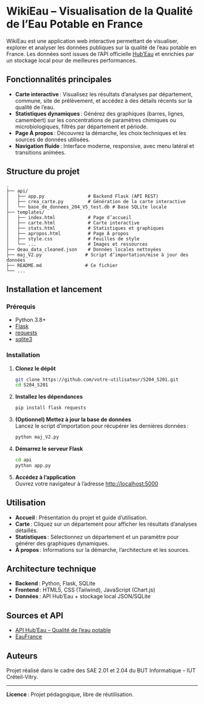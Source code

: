 # WikiEau – Visualisation de la Qualité de l’Eau Potable en France

WikiEau est une application web interactive permettant de visualiser, explorer et analyser les données publiques sur la qualité de l’eau potable en France. Les données sont issues de l’API officielle [Hub’Eau](https://hubeau.eaufrance.fr/page/api-qualite-eau-potable) et enrichies par un stockage local pour de meilleures performances.

## Fonctionnalités principales

- **Carte interactive** : Visualisez les résultats d’analyses par département, commune, site de prélèvement, et accédez à des détails récents sur la qualité de l’eau.
- **Statistiques dynamiques** : Générez des graphiques (barres, lignes, camembert) sur les concentrations de paramètres chimiques ou microbiologiques, filtrés par département et période.
- **Page À propos** : Découvrez la démarche, les choix techniques et les sources de données utilisées.
- **Navigation fluide** : Interface moderne, responsive, avec menu latéral et transitions animées.

## Structure du projet

```
.
├── api/
│   ├── app.py                # Backend Flask (API REST)
│   ├── crea_carte.py         # Génération de la carte interactive
│   └── base_de_donnees_204_V5_test.db # Base SQLite locale
├── templates/
│   ├── index.html            # Page d’accueil
│   ├── carte.html            # Carte interactive
│   ├── stats.html            # Statistiques et graphiques
│   ├── apropos.html          # Page À propos
│   ├── style.css             # Feuilles de style
│   └── ...                   # Images et ressources
├── Qeau_data_cleaned.json    # Données locales nettoyées
├── maj_V2.py                # Script d’importation/mise à jour des données
├── README.md                # Ce fichier
└── ...
```

## Installation et lancement

### Prérequis

- Python 3.8+
- [Flask](https://flask.palletsprojects.com/)
- [requests](https://pypi.org/project/requests/)
- [sqlite3](https://docs.python.org/3/library/sqlite3.html)

### Installation

1. **Clonez le dépôt**  
   ```sh
   git clone https://github.com/votre-utilisateur/S204_S201.git
   cd S204_S201
   ```

2. **Installez les dépendances**  
   ```sh
   pip install flask requests
   ```

3. **(Optionnel) Mettez à jour la base de données**  
   Lancez le script d’importation pour récupérer les dernières données :
   ```sh
   python maj_V2.py
   ```

4. **Démarrez le serveur Flask**  
   ```sh
   cd api
   python app.py
   ```

5. **Accédez à l’application**  
   Ouvrez votre navigateur à l’adresse [http://localhost:5000](http://localhost:5000)

## Utilisation

- **Accueil** : Présentation du projet et guide d’utilisation.
- **Carte** : Cliquez sur un département pour afficher les résultats d’analyses détaillés.
- **Statistiques** : Sélectionnez un département et un paramètre pour générer des graphiques dynamiques.
- **À propos** : Informations sur la démarche, l’architecture et les sources.

## Architecture technique

- **Backend** : Python, Flask, SQLite
- **Frontend** : HTML5, CSS (Tailwind), JavaScript (Chart.js)
- **Données** : API Hub’Eau + stockage local JSON/SQLite

## Sources et API

- [API Hub’Eau – Qualité de l’eau potable](https://hubeau.eaufrance.fr/page/api-qualite-eau-potable)
- [EauFrance](https://www.eaufrance.fr/)

## Auteurs

Projet réalisé dans le cadre des SAE 2.01 et 2.04 du BUT Informatique – IUT Créteil-Vitry.

---

**Licence** : Projet pédagogique, libre de réutilisation.
